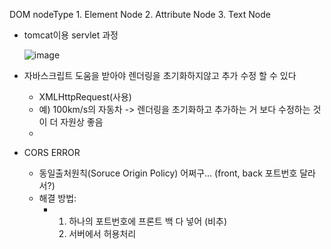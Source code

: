 DOM nodeType
    1. Element Node 
    2. Attribute Node 
    3. Text Node

- tomcat이용 servlet 과정

    ![image](https://github.com/tnduf6864/TIL/assets/66365553/9b2aede3-764a-403e-aa09-407817192717)

- 자바스크립트 도움을 받아야 렌더링을 초기화하지않고 추가 수정 할 수 있다
    - XMLHttpRequest(사용)
    - 예) 100km/s의 자동차 -> 렌더링을 초기화하고 추가하는 거 보다 수정하는 것이 더 자원상 좋음
    - 

- CORS ERROR
    - 동일출처원칙(Soruce Origin Policy)  어쩌구... (front, back 포트번호 달라서?) 
    - 해결 방법:
        - 1. 하나의 포트번호에 프론트 백 다 넣어 (비추)
          2. 서버에서 허용처리
